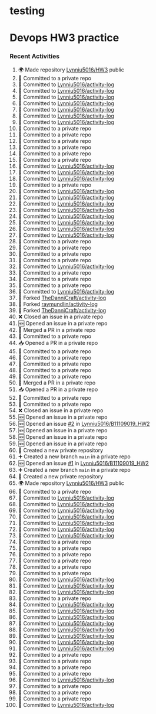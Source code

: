 # testing

#  Devops HW3 practice
### Recent Activities
<!--START_SECTION:activity-->
1. 🌍 Made repository [Lynniu5016/HW3](https://github.com/Lynniu5016/HW3) public
2. 📝 Committed to a private repo
3. 📝 Committed to [Lynniu5016/activity-log](https://github.com/Lynniu5016/activity-log/commit/598dbe4b4b3059f6dd7b93169aac044dd7c3a0cb)
4. 📝 Committed to [Lynniu5016/activity-log](https://github.com/Lynniu5016/activity-log/commit/0e1fe42787d871548683fe40cec1dd3886447231)
5. 📝 Committed to [Lynniu5016/activity-log](https://github.com/Lynniu5016/activity-log/commit/7d63aa22a12745ad9130ad448262a0cc43e7e99f)
6. 📝 Committed to [Lynniu5016/activity-log](https://github.com/Lynniu5016/activity-log/commit/387b9fe338a0a485d38d6c84674542e34307f377)
7. 📝 Committed to [Lynniu5016/activity-log](https://github.com/Lynniu5016/activity-log/commit/1567e618ca3d45b0f1a36884df23c6f58500fb39)
8. 📝 Committed to [Lynniu5016/activity-log](https://github.com/Lynniu5016/activity-log/commit/b8b4b65acd6a7efdced0fe825f5c0a5634c3851d)
9. 📝 Committed to [Lynniu5016/activity-log](https://github.com/Lynniu5016/activity-log/commit/9978bd670fb0494fe2837a54ce32b58421d387ff)
10. 📝 Committed to a private repo
11. 📝 Committed to a private repo
12. 📝 Committed to a private repo
13. 📝 Committed to a private repo
14. 📝 Committed to a private repo
15. 📝 Committed to a private repo
16. 📝 Committed to [Lynniu5016/activity-log](https://github.com/Lynniu5016/activity-log/commit/f34fbb55c82677ba6189464baedcb62819c30a71)
17. 📝 Committed to [Lynniu5016/activity-log](https://github.com/Lynniu5016/activity-log/commit/40fb921a63e574f22cf9ea58fe01ead4cbc43d53)
18. 📝 Committed to [Lynniu5016/activity-log](https://github.com/Lynniu5016/activity-log/commit/ae0d712cc6f665b4a944a841829bc7b22c964057)
19. 📝 Committed to a private repo
20. 📝 Committed to [Lynniu5016/activity-log](https://github.com/Lynniu5016/activity-log/commit/f3bef83e6a506ab5663b5ca62e3bed2c4db0bece)
21. 📝 Committed to [Lynniu5016/activity-log](https://github.com/Lynniu5016/activity-log/commit/3c125046dba6131fcfbc47d514037141909beacd)
22. 📝 Committed to [Lynniu5016/activity-log](https://github.com/Lynniu5016/activity-log/commit/3a1ce6fccbb08d0a92a7912d50dd5f4dcf4ac04d)
23. 📝 Committed to [Lynniu5016/activity-log](https://github.com/Lynniu5016/activity-log/commit/4e80b0823d908192e31ab5529176eed0b39d67ab)
24. 📝 Committed to [Lynniu5016/activity-log](https://github.com/Lynniu5016/activity-log/commit/8e38e00199f28c07e847dc714e3152743dd34159)
25. 📝 Committed to [Lynniu5016/activity-log](https://github.com/Lynniu5016/activity-log/commit/8772f10a17801b7d018a8af7862eb29aa5c1bef0)
26. 📝 Committed to [Lynniu5016/activity-log](https://github.com/Lynniu5016/activity-log/commit/87accd0e2b78b03c8cce32e0cdd6ab79cd9e5b64)
27. 📝 Committed to [Lynniu5016/activity-log](https://github.com/Lynniu5016/activity-log/commit/d6a922ac3a7f429efa56e370e434219851454447)
28. 📝 Committed to a private repo
29. 📝 Committed to a private repo
30. 📝 Committed to a private repo
31. 📝 Committed to a private repo
32. 📝 Committed to [Lynniu5016/activity-log](https://github.com/Lynniu5016/activity-log/commit/db459624f2c60e9657aae6e37120ca3a90c20643)
33. 📝 Committed to a private repo
34. 📝 Committed to a private repo
35. 📝 Committed to a private repo
36. 📝 Committed to [Lynniu5016/activity-log](https://github.com/Lynniu5016/activity-log/commit/78e5138954f1c6bfabdeac15702a5e8fbd9167de)
37. 🍴 Forked [TheDanniCraft/activity-log](https://github.com/TheDanniCraft/activity-log)
38. 🍴 Forked [raymundlin/activity-log](https://github.com/raymundlin/activity-log)
39. 🍴 Forked [TheDanniCraft/activity-log](https://github.com/TheDanniCraft/activity-log)
40. ❌ Closed an issue in a private repo
41. 🆕 Opened an issue in a private repo
42. 🔀 Merged a PR in a private repo
43. 📝 Committed to a private repo
44. 📥 Opened a PR in a private repo
45. 📝 Committed to a private repo
46. 📝 Committed to a private repo
47. 📝 Committed to a private repo
48. 📝 Committed to a private repo
49. 📝 Committed to a private repo
50. 🔀 Merged a PR in a private repo
51. 📥 Opened a PR in a private repo
52. 📝 Committed to a private repo
53. 📝 Committed to a private repo
54. ❌ Closed an issue in a private repo
55. 🆕 Opened an issue in a private repo
56. 🆕 Opened an issue [#2](https://github.com/Lynniu5016/B11109019_HW2/issues/2) in [Lynniu5016/B11109019_HW2](https://github.com/Lynniu5016/B11109019_HW2)
57. 🆕 Opened an issue in a private repo
58. 🆕 Opened an issue in a private repo
59. 🆕 Opened an issue in a private repo
60. 🎉 Created a new private repository
61. ➕ Created a new branch `main` in a private repo
62. 🆕 Opened an issue [#1](https://github.com/Lynniu5016/B11109019_HW2/issues/1) in [Lynniu5016/B11109019_HW2](https://github.com/Lynniu5016/B11109019_HW2)
63. ➕ Created a new branch `main` in a private repo
64. 🎉 Created a new private repository
65. 🌍 Made repository [Lynniu5016/HW3](https://github.com/Lynniu5016/HW3) public
66. 📝 Committed to a private repo
67. 📝 Committed to [Lynniu5016/activity-log](https://github.com/Lynniu5016/activity-log/commit/598dbe4b4b3059f6dd7b93169aac044dd7c3a0cb)
68. 📝 Committed to [Lynniu5016/activity-log](https://github.com/Lynniu5016/activity-log/commit/0e1fe42787d871548683fe40cec1dd3886447231)
69. 📝 Committed to [Lynniu5016/activity-log](https://github.com/Lynniu5016/activity-log/commit/7d63aa22a12745ad9130ad448262a0cc43e7e99f)
70. 📝 Committed to [Lynniu5016/activity-log](https://github.com/Lynniu5016/activity-log/commit/387b9fe338a0a485d38d6c84674542e34307f377)
71. 📝 Committed to [Lynniu5016/activity-log](https://github.com/Lynniu5016/activity-log/commit/1567e618ca3d45b0f1a36884df23c6f58500fb39)
72. 📝 Committed to [Lynniu5016/activity-log](https://github.com/Lynniu5016/activity-log/commit/b8b4b65acd6a7efdced0fe825f5c0a5634c3851d)
73. 📝 Committed to [Lynniu5016/activity-log](https://github.com/Lynniu5016/activity-log/commit/9978bd670fb0494fe2837a54ce32b58421d387ff)
74. 📝 Committed to a private repo
75. 📝 Committed to a private repo
76. 📝 Committed to a private repo
77. 📝 Committed to a private repo
78. 📝 Committed to a private repo
79. 📝 Committed to a private repo
80. 📝 Committed to [Lynniu5016/activity-log](https://github.com/Lynniu5016/activity-log/commit/f34fbb55c82677ba6189464baedcb62819c30a71)
81. 📝 Committed to [Lynniu5016/activity-log](https://github.com/Lynniu5016/activity-log/commit/40fb921a63e574f22cf9ea58fe01ead4cbc43d53)
82. 📝 Committed to [Lynniu5016/activity-log](https://github.com/Lynniu5016/activity-log/commit/ae0d712cc6f665b4a944a841829bc7b22c964057)
83. 📝 Committed to a private repo
84. 📝 Committed to [Lynniu5016/activity-log](https://github.com/Lynniu5016/activity-log/commit/f3bef83e6a506ab5663b5ca62e3bed2c4db0bece)
85. 📝 Committed to [Lynniu5016/activity-log](https://github.com/Lynniu5016/activity-log/commit/3c125046dba6131fcfbc47d514037141909beacd)
86. 📝 Committed to [Lynniu5016/activity-log](https://github.com/Lynniu5016/activity-log/commit/3a1ce6fccbb08d0a92a7912d50dd5f4dcf4ac04d)
87. 📝 Committed to [Lynniu5016/activity-log](https://github.com/Lynniu5016/activity-log/commit/4e80b0823d908192e31ab5529176eed0b39d67ab)
88. 📝 Committed to [Lynniu5016/activity-log](https://github.com/Lynniu5016/activity-log/commit/8e38e00199f28c07e847dc714e3152743dd34159)
89. 📝 Committed to [Lynniu5016/activity-log](https://github.com/Lynniu5016/activity-log/commit/8772f10a17801b7d018a8af7862eb29aa5c1bef0)
90. 📝 Committed to [Lynniu5016/activity-log](https://github.com/Lynniu5016/activity-log/commit/87accd0e2b78b03c8cce32e0cdd6ab79cd9e5b64)
91. 📝 Committed to [Lynniu5016/activity-log](https://github.com/Lynniu5016/activity-log/commit/d6a922ac3a7f429efa56e370e434219851454447)
92. 📝 Committed to a private repo
93. 📝 Committed to a private repo
94. 📝 Committed to a private repo
95. 📝 Committed to a private repo
96. 📝 Committed to [Lynniu5016/activity-log](https://github.com/Lynniu5016/activity-log/commit/db459624f2c60e9657aae6e37120ca3a90c20643)
97. 📝 Committed to a private repo
98. 📝 Committed to a private repo
99. 📝 Committed to a private repo
100. 📝 Committed to [Lynniu5016/activity-log](https://github.com/Lynniu5016/activity-log/commit/78e5138954f1c6bfabdeac15702a5e8fbd9167de)
<!--END_SECTION:activity-->
